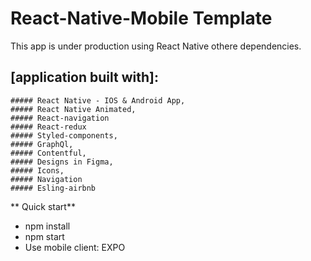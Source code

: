 # React-Native-Mobile Template

This app is under production using React Native othere dependencies.

## [application built with]:

```
##### React Native - IOS & Android App,
##### React Native Animated,
##### React-navigation
##### React-redux
##### Styled-components,
##### GraphQl,
##### Contentful,
##### Designs in Figma,
##### Icons,
##### Navigation
##### Esling-airbnb

```

** Quick start**

- npm install
- npm start
- Use mobile client: EXPO
